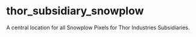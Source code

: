 # thor_subsidiary_snowplow
A central location for all Snowplow Pixels for Thor Industries Subsidiaries.
